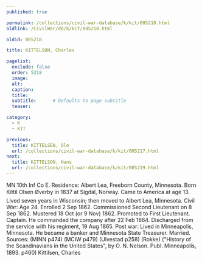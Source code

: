 ```yaml
---
published: true

permalink: /collections/civil-war-database/k/kit/005218.html
oldlink: /CivilWar/db/k/kit/005218.html

oldid: 005218

title: KITTELSON, Charles

pagelist:
  exclude: false
  order: 5218
  image: 
  alt:
  caption:
  title:
  subtitle:      # Defaults to page subtitle
  teaser:

category: 
  - K 
  - KIT

previous:
  title: KITTELSEN, Ole
  url: /collections/civil-war-database/k/kit/005217.html  
next:
  title: KITTELSON, Hans
  url: /collections/civil-war-database/k/kit/005219.html   
---
```

MN 10th Inf Co E. Residence: Albert Lea, Freeborn County, Minnesota. Born &#147;Kittil Olsen &Oslash;verby&#148; in 1837 at Sigdal, Norway. Came to America at age 13. Lived seven years in Wisconsin; then moved to Albert Lea, Minnesota. Civil War: Age 24. Enrolled 2 Sep 1862. Commissioned Second Lieutenant on 8 Sep 1862. Mustered 18 Oct (or 9 Nov) 1862. Promoted to First Lieutenant. Captain. He commanded the company after 22 Feb 1864. Discharged from the service with his regiment, 19 Aug 1865. Post war: Lived in Minneapolis, Minnesota. He became a banker and Minnesota State Treasurer. Married. Sources: (MINN p474) (MCIW p479) (Ulvestad p258) (Rokke) (&quot;History of the Scandinavians in the United States&quot;, by O. N. Nelson. Publ. Minneapolis, 1893. p460) &#147;Kittilsen, Charles&#148;